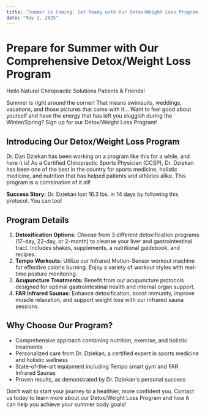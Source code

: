 ```yaml
---
title: "Summer is Coming: Get Ready with Our Detox/Weight Loss Program!"
date: "May 1, 2025"
---
```


# Prepare for Summer with Our Comprehensive Detox/Weight Loss Program

Hello Natural Chiropractic Solutions Patients & Friends!

Summer is right around the corner! That means swimsuits, weddings, vacations, and those pictures that come with it… Want to feel good about yourself and have the energy that has left you sluggish during the Winter/Spring? Sign up for our Detox/Weight Loss Program!

## Introducing Our Detox/Weight Loss Program

Dr. Dan Dziekan has been working on a program like this for a while, and here it is! As a Certified Chiropractic Sports Physician (CCSP), Dr. Dziekan has been one of the best in the country for sports medicine, holistic medicine, and nutrition that has helped patients and athletes alike. This program is a combination of it all!

**Success Story:** Dr. Dziekan lost 16.3 lbs. in 14 days by following this protocol. You can too!

## Program Details

1. **Detoxification Options:** Choose from 3 different detoxification programs (17-day, 22-day, or 2-month) to cleanse your liver and gastrointestinal tract. Includes shakes, supplements, a nutritional guidebook, and recipes.
2. **Tempo Workouts:** Utilize our Infrared Motion-Sensor workout machine for effective calorie burning. Enjoy a variety of workout styles with real-time posture monitoring.
3. **Acupuncture Treatments:** Benefit from our acupuncture protocols designed for optimal gastrointestinal health and internal organ support.
4. **FAR Infrared Saunas:** Enhance detoxification, boost immunity, improve muscle relaxation, and support weight loss with our infrared sauna sessions.

## Why Choose Our Program?

- Comprehensive approach combining nutrition, exercise, and holistic treatments
- Personalized care from Dr. Dziekan, a certified expert in sports medicine and holistic wellness
- State-of-the-art equipment including Tempo smart gym and FAR Infrared Saunas
- Proven results, as demonstrated by Dr. Dziekan's personal success

Don't wait to start your journey to a healthier, more confident you. Contact us today to learn more about our Detox/Weight Loss Program and how it can help you achieve your summer body goals!

